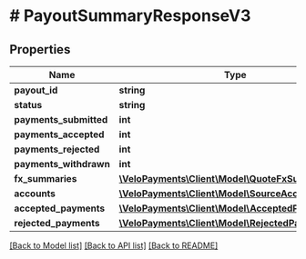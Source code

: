# # PayoutSummaryResponseV3

## Properties

Name | Type | Description | Notes
------------ | ------------- | ------------- | -------------
**payout_id** | **string** |  | [optional] 
**status** | **string** |  | [optional] 
**payments_submitted** | **int** |  | [optional] 
**payments_accepted** | **int** |  | [optional] 
**payments_rejected** | **int** |  | [optional] 
**payments_withdrawn** | **int** |  | 
**fx_summaries** | [**\VeloPayments\Client\Model\QuoteFxSummaryV3[]**](QuoteFxSummaryV3.md) |  | 
**accounts** | [**\VeloPayments\Client\Model\SourceAccountV3[]**](SourceAccountV3.md) |  | 
**accepted_payments** | [**\VeloPayments\Client\Model\AcceptedPaymentV3[]**](AcceptedPaymentV3.md) |  | 
**rejected_payments** | [**\VeloPayments\Client\Model\RejectedPaymentV3[]**](RejectedPaymentV3.md) |  | 

[[Back to Model list]](../../README.md#documentation-for-models) [[Back to API list]](../../README.md#documentation-for-api-endpoints) [[Back to README]](../../README.md)



